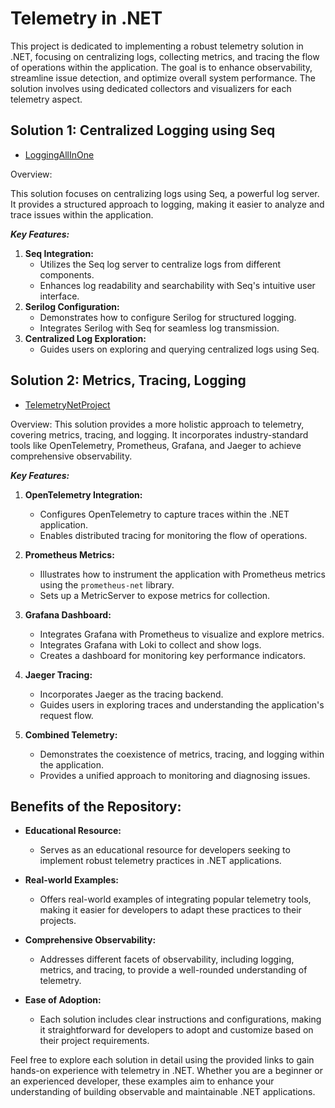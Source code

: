 # Telemetry in .NET

This project is dedicated to implementing a robust telemetry solution in .NET, focusing on centralizing logs, collecting metrics, and tracing the flow of operations within the application. The goal is to enhance observability, streamline issue detection, and optimize overall system performance. The solution involves using dedicated collectors and visualizers for each telemetry aspect.

## Solution 1: Centralized Logging using Seq

* [LoggingAllInOne](https://github.com/bice4/telemetrydotnet/blob/main/logging/LoggingAllInOne/README.MD)

Overview:

This solution focuses on centralizing logs using Seq, a powerful log server. It provides a structured approach to logging, making it easier to analyze and trace issues within the application.

***Key Features:***

1) **Seq Integration:**
    * Utilizes the Seq log server to centralize logs from different components.
    * Enhances log readability and searchability with Seq's intuitive user interface.
2) **Serilog Configuration:**
   * Demonstrates how to configure Serilog for structured logging.
   * Integrates Serilog with Seq for seamless log transmission.
3) **Centralized Log Exploration:**
   * Guides users on exploring and querying centralized logs using Seq.

## Solution 2: Metrics, Tracing, Logging

* [TelemetryNetProject](https://github.com/bice4/telemetrydotnet/blob/main/telemetry/TelemtryNetProject/README.MD)

Overview:
This solution provides a more holistic approach to telemetry, covering metrics, tracing, and logging. It incorporates industry-standard tools like OpenTelemetry, Prometheus, Grafana, and Jaeger to achieve comprehensive observability.

***Key Features:***

1) **OpenTelemetry Integration:**
   * Configures OpenTelemetry to capture traces within the .NET application.
   * Enables distributed tracing for monitoring the flow of operations.
  
2) **Prometheus Metrics:**
    * Illustrates how to instrument the application with Prometheus metrics using the `prometheus-net` library.
    * Sets up a MetricServer to expose metrics for collection.
  
3) **Grafana Dashboard:**

    * Integrates Grafana with Prometheus to visualize and explore metrics.
    * Integrates Grafana with Loki to collect and show logs.
    * Creates a dashboard for monitoring key performance indicators.
  
4) **Jaeger Tracing:**

    * Incorporates Jaeger as the tracing backend.
    * Guides users in exploring traces and understanding the application's request flow.
  
5) **Combined Telemetry:**

   * Demonstrates the coexistence of metrics, tracing, and logging within the application.
   * Provides a unified approach to monitoring and diagnosing issues.


## Benefits of the Repository:

* **Educational Resource:**

  * Serves as an educational resource for developers seeking to implement robust telemetry practices in .NET applications.
  
* **Real-world Examples:**

  * Offers real-world examples of integrating popular telemetry tools, making it easier for developers to adapt these practices to their projects.
  
* **Comprehensive Observability:**

  * Addresses different facets of observability, including logging, metrics, and tracing, to provide a well-rounded understanding of telemetry.
  
* **Ease of Adoption:**
  * Each solution includes clear instructions and configurations, making it straightforward for developers to adopt and customize based on their project requirements.

Feel free to explore each solution in detail using the provided links to gain hands-on experience with telemetry in .NET. Whether you are a beginner or an experienced developer, these examples aim to enhance your understanding of building observable and maintainable .NET applications.

